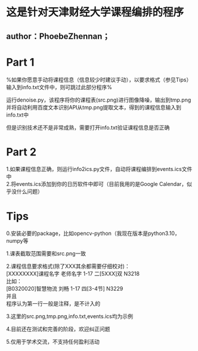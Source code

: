 # 这是针对天津财经大学课程编排的程序
## author：PhoebeZhennan；


# Part 1

%如果你愿意手动将课程信息（信息较少时建议手动），以要求格式（参见Tips）输入到info.txt文件中，则可跳过此部分程序%

运行denoise.py，该程序将你的课程表(src.png)进行图像降噪，输出到tmp.png  
并将自动利用百度文本识别API从tmp.png提取文本，得到的课程信息输入到info.txt中	

但是识别技术还不是非常成熟，需要打开info.txt验证课程信息是否正确

# Part 2

1.如果课程信息正确，则运行info2ics.py文件，自动将课程编排到events.ics文件中  
2.将events.ics添加到你的日历软件中即可（目前我用的是Google Calendar，似乎没什么问题）  


# Tips
0.安装必要的package，比如opencv-python（我现在版本是python3.10，numpy等  

1.课表截取范围需要和src.png一致  

2.课程信息要求格式(除了XXX其余都需要仔细校对)：  
[XXXXXXXX]课程名字 老师名字 1-17 二[5XXX]双 N3218  
比如：  
[B0320020]智慧物流 刘畅 1-17 四[3-4节] N3229  
并且  
程序认为第一行一般是注释，是不计入的

3.这里的src.png,tmp.png,info.txt,events.ics均为示例  

4.目前还在测试和完善的阶段，欢迎纠正问题  

5.仅用于学术交流，不支持任何盈利活动
